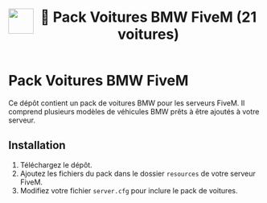 <h1 align="center">
    <img src="https://i.postimg.cc/VsF8b3XB/bmw-logo-free-vector-removebg-preview.png" width="50" align="left" />
    🚗 Pack Voitures BMW FiveM (21 voitures)
</h1>
<p align="center">
    <img alt="" src="https://madewithlove.now.sh/fr?heart=true&colorB=%2300008B&template=for-the-badge">
</p>

# Pack Voitures BMW FiveM

Ce dépôt contient un pack de voitures BMW pour les serveurs FiveM. Il comprend plusieurs modèles de véhicules BMW prêts à être ajoutés à votre serveur.

## Installation

1. Téléchargez le dépôt.
2. Ajoutez les fichiers du pack dans le dossier `resources` de votre serveur FiveM.
3. Modifiez votre fichier `server.cfg` pour inclure le pack de voitures.
